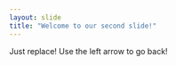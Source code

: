 ```yaml
---
layout: slide
title: "Welcome to our second slide!"
---
```

Just replace!
Use the left arrow to go back!

